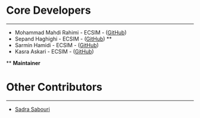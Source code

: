 # Core Developers

----------
- Mohammad Mahdi Rahimi - ECSIM - ([GitHub](https://github.com/mahi97))
- Sepand Haghighi - ECSIM - ([GitHub](http://github.com/sepandhaghighi)) **
- Sarmin Hamidi - ECSIM - ([GitHub](https://github.com/sarminh))
- Kasra Askari - ECSIM - ([GitHub](https://github.com/kasraaskari))

** **Maintainer**


# Other Contributors

----------
- [Sadra Sabouri](https://github.com/sadrasabouri)
